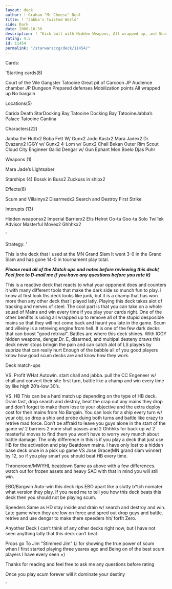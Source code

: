 ```yaml
---
layout: deck
author: ! Graham "Mr Cheese" Neal
title: ! "Jabba’s Twisted World"
side: Dark
date: 2000-10-30
description: ! "Kick butt with Hidden Weapons, All wrapped up, and Scum and villeny with more tricks and traps then you can squirt some at"
rating: 4.5
id: 11454
permalink: "/starwarsccg/deck/11454/"
---
```

Cards: 

'Starting cards(8)

Court of the Vile Gangster
Tatooine Great pit of Carcoon
JP Audience chamber
JP Dungeon
Prepared defenses
Mobilization points
All wrapped up
No bargain

Locations(5)

Carida
Death StarDocking Bay
Tatooine Docking Bay
TatooineJabba’s Palace
Tatooine Cantina

Characters(22)

Jabba the Huttx2
Boba Fett W/ Gunx2
Jodo Kastx2
Mara Jadex2
Dr. Evazanx2
IGGY w/ Gunx2
4-Lom w/ Gunx2
Chall Bekan
Outer Rim Scout
Cloud City Engineer
Gailid
Dengar w/ Gun
Ephant Mon
Boelo
Djas Puhr

Weapons (1)

Mara Jade’s Lightsaber

Starships (4)
Bossk in Busx2
Zuckuss in shipx2

Effects(6)

Scum and Villainyx2
Disarmedx2
Search and Destroy
First Strike

Interupts (13)

Hidden weaponsx2
Imperial Barrierx2
Elis Helrot
Oo-ta Goo-ta Solo
Twi’lek Advisor
Masterful Movex2
Ghhhkx2

'

Strategy: '

This is the deck that I used at the MN Grand Slam
It went 3-0 in the Grand Slam and has gone 14-0 in tournament play total.

***Please read all of the Match ups and notes before reviewing this deck( Feel free to D-mail me if you have any questions before you rate it)***

This is a reactive deck that reacts to what your opponent does and counters it with many different tools that make the dark side so munch fun to play.	I know at first look ths deck looks like junk, but it is a champ that has won more then any other deck that I played latly. Playing this deck takes alot of tracking and nerves of steel.  The cool part is that you can take on a whole squad of Mains and win every time if you play your cards right.  One of the other benifits is using all wrapped up to remove all of the stupid desposible mains so that they will not come back and haunt you late in the game.
Scum and villeiny is a retreving engine from hell.
It is one of the few dark decks that can boost "good retrival".
Battles are where this deck shines.  With IGGY hidden weapons, dengar,Dr. E, disarmed, and multipal desteny draws this deck never stops bringin the pain and can catch alot of LS players by suprize that can really hurt
Enough of the babble all of you good players know how good scum decks are and know how they work.


Deck match-ups

VS. Profit  WHat Autowin.  start chall and jabba. pull the CC Engeneer w/ chall and convert their site first turn, battle like a champ and win every time by like high 20’s-low 30’s.

VS. HB	 This can be a hard match up depending on the type of HB deck.	Drain fast, drop search and destroy, beat the crap out any mains they drop and don’t forget to make them lose to your objective and the extra deploy cost for their mains from No Bargain.  You can look for a ship every turn w/ your obj. so drop a ship and probe duing both turns and battle like crazy to retrive mad force.	Don’t be affraid to leave you guys alone in the start of the game w/ 2 barriers 2 none shall passes and 2 Ghhhks for back up w/ 2 masterful moves to find them you won’t have to worry very munch about battle damage.  The only difference in this is if you play a deck that just use HB for the activation and play Beatdown mains.  I have only lost to a hidden base deck once in a pick up game VS Jose Grace(MN grand slam winner) by 12, so if you play smart you should beat HB every time.

Throneroom/MWYHL beatdown  Same as above with a few differences.  watch out for frozen assets and heavy SAC with that in mind you will still win.

EBO/Bargwin  Auto-win this deck rips EBO apart like a slutty b*tch nomater what version they play.  If you need me to tell you how this deck beats this deck then you should not be playing scum.

Speeders  Same as HD stay inside and drain w/ search and destroy and win.  Late game when they are low on force and spred out drop guys and battle. retrive and use dengar to make there speeders hit/ forfit Zero.

Anyother Deck  I can’t think of any other decks right now, but I have not seen anything latly that this deck can’t beat.

Props go To Jim "Stimmed Jim" Li for showing the true power of scum when I first started playing three yeares ago and Being on of the best scum players I have every seen =)

Thanks for reading and feel free to ask me any questions before rating

Once you play scum forever will it dominate your destiny









'
